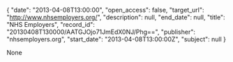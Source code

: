{
  "date": "2013-04-08T13:00:00", 
  "open_access": false, 
  "target_url": "http://www.nhsemployers.org/", 
  "description": null, 
  "end_date": null, 
  "title": "NHS Employers", 
  "record_id": "20130408T130000/AATGJOjo71JmEdX0NJ/Phg==", 
  "publisher": "nhsemployers.org", 
  "start_date": "2013-04-08T13:00:00Z", 
  "subject": null
}

None